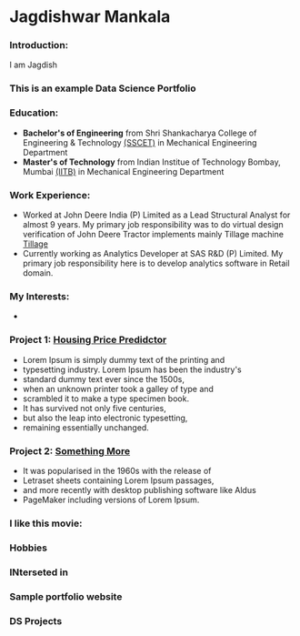 # Jagdishwar Mankala
### Introduction:
I am Jagdish
### This is an example Data Science Portfolio

### Education:
- **Bachelor's of Engineering** from Shri Shankacharya College of Engineering & Technology [(SSCET)](https://www.sstc.ac.in/) in Mechanical Engineering Department 
- **Master's of Technology** from Indian Institue of Technology Bombay, Mumbai [(IITB)](https://www.iitb.ac.in/) in Mechanical Engineering Department

### Work Experience:
- Worked at John Deere India (P) Limited as a Lead Structural Analyst for almost 9 years. My primary job responsibility was to do virtual design verification of John Deere Tractor implements mainly Tillage machine [Tillage](https://www.deere.com/en/tillage/)
- Currently working as Analytics Developer at SAS R&D (P) Limited. My primary job responsibility here is to develop analytics software in Retail domain. 

### My Interests:
- 


### Project 1: [Housing Price Predidctor](https://duckduckgo.com)

- Lorem Ipsum is simply dummy text of the printing and
- typesetting industry. Lorem Ipsum has been the industry's 
- standard dummy text ever since the 1500s, 
- when an unknown printer took a galley of type and 
- scrambled it to make a type specimen book. 
- It has survived not only five centuries, 
- but also the leap into electronic typesetting, 
- remaining essentially unchanged. 

### Project 2: [Something More](https://duckduckgo.com)
- It was popularised in the 1960s with the release of 
- Letraset sheets containing Lorem Ipsum passages, 
- and more recently with desktop publishing software like Aldus 
- PageMaker including versions of Lorem Ipsum.


### I like this movie:

### Hobbies
### INterseted in

### Sample portfolio website

### DS Projects
